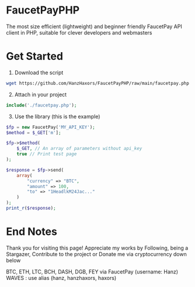 # FaucetPayPHP
The most size efficient (lightweight) and beginner friendly FaucetPay API client in PHP, suitable for clever developers and webmasters

# Get Started
1. Download the script
```sh
wget https://github.com/HanzHaxors/FaucetPayPHP/raw/main/faucetpay.php
```
2. Attach in your project
```php
include('./faucetpay.php');
```
3. Use the library (this is the example)
```php
$fp = new FaucetPay('MY_API_KEY');
$method = $_GET['m'];

$fp->$method(
	$_GET, // An array of parameters without api_key
	true // Print test page
);

$response = $fp->send(
	array(
		"currency" => "BTC",
		"amount" => 100,
		"to" => "1HeadlkM24Jac..."
	)
);
print_r($response);
```

# End Notes
Thank you for visiting this page! Appreciate my works by Following, being a Stargazer, Contribute to the project or Donate me via cryptocurrency down below

BTC, ETH, LTC, BCH, DASH, DGB, FEY via FaucetPay (username: Hanz)<br/>
WAVES : use alias (hanz, hanzhaxors, haxors)
